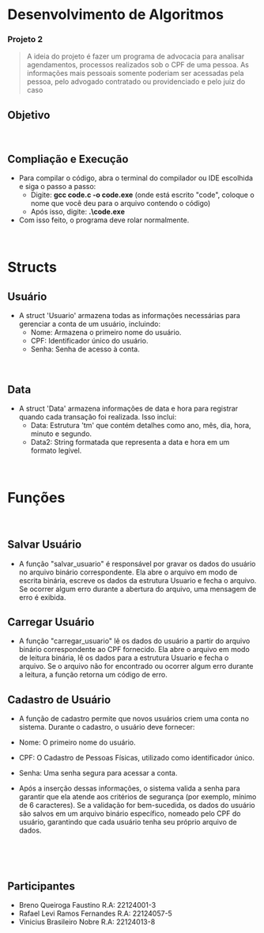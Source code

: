 # Desenvolvimento de Algoritmos 
### Projeto 2
> A ideia do projeto é fazer um programa de advocacia para analisar agendamentos, processos realizados sob o CPF de uma pessoa. As informações mais pessoais somente poderiam ser acessadas pela pessoa, pelo advogado contratado ou providenciado e pelo juiz do caso

## Objetivo

&nbsp;

## Compliação e Execução
 - Para compilar o código, abra o terminal do compilador ou IDE escolhida e siga o passo a passo:
   - Digite: **gcc code.c -o code.exe** (onde está escrito "code", coloque o nome que você deu para o arquivo contendo o código)
   - Após isso, digite: **.\code.exe**
 - Com isso feito, o programa deve rolar normalmente.
   
&nbsp;

# **Structs**

## Usuário
 - A struct 'Usuario' armazena todas as informações necessárias para gerenciar a conta de um usuário, incluindo: 
    - Nome: Armazena o primeiro nome do usuário.
    - CPF: Identificador único do usuário.
    - Senha: Senha de acesso à conta.

&nbsp;
## Data

- A struct 'Data' armazena informações de data e hora para registrar quando cada transação foi realizada. Isso inclui:
    - Data: Estrutura 'tm' que contém detalhes como ano, mês, dia, hora, minuto e segundo.
    - Data2: String formatada que representa a data e hora em um formato legível.

&nbsp;
# **Funções**
&nbsp;
## Salvar Usuário
- A função "salvar_usuario" é responsável por gravar os dados do usuário no arquivo binário correspondente. Ela abre o arquivo em modo de escrita binária, escreve os dados da estrutura Usuario e fecha o arquivo. Se ocorrer algum erro durante a abertura do arquivo, uma mensagem de erro é exibida.
 

## Carregar Usuário
- A função "carregar_usuario" lê os dados do usuário a partir do arquivo binário correspondente ao CPF fornecido. Ela abre o arquivo em modo de leitura binária, lê os dados para a estrutura Usuario e fecha o arquivo. Se o arquivo não for encontrado ou ocorrer algum erro durante a leitura, a função retorna um código de erro.
 

## Cadastro de Usuário
- A função de cadastro permite que novos usuários criem uma conta no sistema. Durante o cadastro, o usuário deve fornecer:

 - Nome: O primeiro nome do usuário.
 - CPF: O Cadastro de Pessoas Físicas, utilizado como identificador único.
 - Senha: Uma senha segura para acessar a conta.
 

- Após a inserção dessas informações, o sistema valida a senha para garantir que ela atende aos critérios de segurança (por exemplo, mínimo de 6 caracteres). Se a validação for bem-sucedida, os dados do usuário são salvos em um arquivo binário específico, nomeado pelo CPF do usuário, garantindo que cada usuário tenha seu próprio arquivo de dados.
 
&nbsp;

&nbsp;
## **Participantes**
- Breno Queiroga Faustino R.A: 22124001-3
- Rafael Levi Ramos Fernandes R.A: 22124057-5
- Vinicius Brasileiro Nobre R.A: 22124013-8
